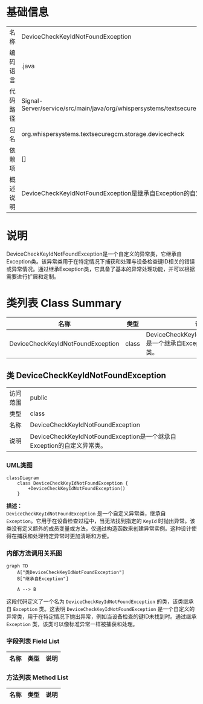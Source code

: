 # 基础信息

|      |      |
|------|------|
| 名称 | DeviceCheckKeyIdNotFoundException |
| 编码语言 | .java |
| 代码路径 | Signal-Server/service/src/main/java/org/whispersystems/textsecuregcm/storage/devicecheck/DeviceCheckKeyIdNotFoundException.java |
| 包名 | org.whispersystems.textsecuregcm.storage.devicecheck |
| 依赖项 | [] |
| 概述说明 | DeviceCheckKeyIdNotFoundException是继承自Exception的自定义异常类。 |

# 说明

DeviceCheckKeyIdNotFoundException是一个自定义的异常类，它继承自Exception类。该异常类用于在特定情况下捕获和处理与设备检查键ID相关的错误或异常情况。通过继承Exception类，它具备了基本的异常处理功能，并可以根据需要进行扩展和定制。

# 类列表 Class Summary

| 名称   | 类型  | 说明 |
|-------|------|-------------|
| DeviceCheckKeyIdNotFoundException | class | DeviceCheckKeyIdNotFoundException是一个继承自Exception的自定义异常类。 |



## 类 DeviceCheckKeyIdNotFoundException

|      |      |
|------|------|
| 访问范围 | public |
| 类型 | class |
| 名称 | DeviceCheckKeyIdNotFoundException |
| 说明 | DeviceCheckKeyIdNotFoundException是一个继承自Exception的自定义异常类。 |


### UML类图

```mermaid
classDiagram
    class DeviceCheckKeyIdNotFoundException {
        +DeviceCheckKeyIdNotFoundException()
    }
```

**描述：**  
`DeviceCheckKeyIdNotFoundException` 是一个自定义异常类，继承自 `Exception`。它用于在设备检查过程中，当无法找到指定的 `KeyId` 时抛出异常。该类没有定义额外的成员变量或方法，仅通过构造函数来创建异常实例。这种设计使得在捕获和处理特定异常时更加清晰和方便。


### 内部方法调用关系图

```mermaid
graph TD
    A["类DeviceCheckKeyIdNotFoundException"]
    B["继承自Exception"]

    A --> B
```

这段代码定义了一个名为 `DeviceCheckKeyIdNotFoundException` 的类，该类继承自 `Exception` 类。这表明 `DeviceCheckKeyIdNotFoundException` 是一个自定义的异常类，用于在特定情况下抛出异常，例如当设备检查的键ID未找到时。通过继承 `Exception` 类，该类可以像标准异常一样被捕获和处理。

### 字段列表 Field List

| 名称  | 类型  | 说明 |
|-------|-------|------|

### 方法列表 Method List

| 名称  | 类型  | 说明 |
|-------|-------|------|




